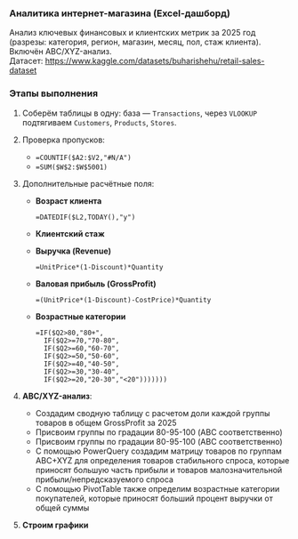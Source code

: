 ### Аналитика интернет-магазина (Excel-дашборд)

Анализ ключевых финансовых и клиентских метрик за 2025 год (разрезы: категория, регион, магазин, месяц, пол, стаж клиента). Включён ABC/XYZ-анализ.  
Датасет: https://www.kaggle.com/datasets/buharishehu/retail-sales-dataset

### Этапы выполнения

1. Соберём таблицы в одну: база — `Transactions`, через `VLOOKUP` подтягиваем `Customers`, `Products`, `Stores`.

2. Проверка пропусков:
   - `=COUNTIF($A2:$V2,"#N/A")`
   - `=SUM($W$2:$W$5001)`

3. Дополнительные расчётные поля:

   - **Возраст клиента**
     ```excel
     =DATEDIF($L2,TODAY(),"y")
     ```

   - **Клиентский стаж**

   - **Выручка (Revenue)**
     ```excel
     =UnitPrice*(1-Discount)*Quantity
     ```

   - **Валовая прибыль (GrossProfit)**
     ```excel
     =(UnitPrice*(1-Discount)-CostPrice)*Quantity
     ```

   - **Возрастные категории**
     ```excel
     =IF($Q2>80,"80+",
       IF($Q2>=70,"70-80",
       IF($Q2>=60,"60-70",
       IF($Q2>=50,"50-60",
       IF($Q2>=40,"40-50",
       IF($Q2>=30,"30-40",
       IF($Q2>=20,"20-30","<20")))))))
     ```

4. **ABC/XYZ-анализ**:
   - Создадим сводную таблицу с расчетом доли каждой группы товаров в общем GrossProfit за 2025
   - Присвоим группы по градации 80-95-100 (ABC соответственно)
   - Присвоим группы по градации 80-95-100 (ABC соответственно)
   - С помощью PowerQuery создадим матрицу товаров по группам ABC+XYZ для определения товаров стабильного спроса, которые приносят большую часть прибыли и товаров малозначительной прибыли/непредсказуемого спроса
   - С помощью PivotTable также определим возрастные категории покупателей, которые приносят больший процент выручки от общей суммы


5. **Строим графики**
